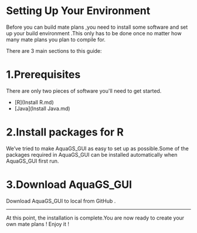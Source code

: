 # Setting Up Your Environment
Before you can build mate plans ,you need to install some software and set up your build environment .This only has to be done once no matter how many mate plans you plan to compile for. 

There are 3 main sections to this guide:

# 1.Prerequisites 
There are only two pieces of software you'll need to get started.
-  [R](Install R.md)
- [Java](Install Java.md)
# 2.Install packages for R
We’ve tried to make AquaGS_GUI as easy to set up as possible.Some of the packages required in AquaGS_GUI can be installed automatically when AquaGS_GUI first run.
# 3.Download AquaGS_GUI
Download AquaGS_GUI to local from GitHub .

---
At this point, the installation is complete.You are now ready to create your own mate plans ! Enjoy it !
